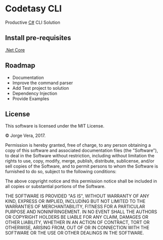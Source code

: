 # Codetasy CLI
Productive [C#](https://docs.microsoft.com/en-us/dotnet/articles/csharp/csharp) CLI Solution 

## Install pre-requisites
[.Net Core](https://www.microsoft.com/net/core)

## Roadmap
- Documentation
- Improve the command parser
- Add Test project to solution
- Dependency Injection
- Provide Examples

## License
This software is licensed under the MIT License.

© Jorge Vera, 2017.

Permission is hereby granted, free of charge, to any person obtaining a copy of this software and associated documentation files (the "Software"), to deal in the Software without restriction, including without limitation the rights to use, copy, modify, merge, publish, distribute, sublicense, and/or sell copies of the Software, and to permit persons to whom the Software is furnished to do so, subject to the following conditions:

The above copyright notice and this permission notice shall be included in all copies or substantial portions of the Software.

THE SOFTWARE IS PROVIDED "AS IS", WITHOUT WARRANTY OF ANY KIND, EXPRESS OR IMPLIED, INCLUDING BUT NOT LIMITED TO THE WARRANTIES OF MERCHANTABILITY, FITNESS FOR A PARTICULAR PURPOSE AND NONINFRINGEMENT. IN NO EVENT SHALL THE AUTHORS OR COPYRIGHT HOLDERS BE LIABLE FOR ANY CLAIM, DAMAGES OR OTHER LIABILITY, WHETHER IN AN ACTION OF CONTRACT, TORT OR OTHERWISE, ARISING FROM, OUT OF OR IN CONNECTION WITH THE SOFTWARE OR THE USE OR OTHER DEALINGS IN THE SOFTWARE.
